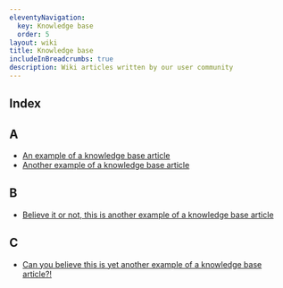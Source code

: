 ```yaml
---
eleventyNavigation:
  key: Knowledge base
  order: 5
layout: wiki
title: Knowledge base
includeInBreadcrumbs: true
description: Wiki articles written by our user community
---
```


## Index

## A

- [An example of a knowledge base article](../../knowledge%20base/wiki1)
- [Another example of a knowledge base article](../../knowledge%20base/wiki1)

## B

- [Believe it or not, this is another example of a knowledge base article](../../knowledge%20base/wiki1)

## C

- [Can you believe this is yet another example of a knowledge base article?!](../../knowledge%20base/wiki1)
